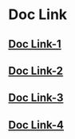 # Doc Link

## [Doc Link-1](https://tableplus.com/blog/2018/04/postgresql-how-to-grant-access-to-users.html?fbclid=IwAR3J0xdOIlqNHxtpJoDYhw0_ZYNimhgIHDDinECMe4EUCILAoDZP-fpLqvE)

## [Doc Link-2](https://www.postgresqltutorial.com/)

## [Doc Link-3](https://www.databasestar.com/entity-relationship-diagram/?fbclid=IwAR3A46AxdWg5zr7m6vDB_u82E1ZRBJW9CfiWLbEEoXnSi1X5OwgPa0WalA8)

## [Doc Link-4](https://cloud.google.com/learn/what-is-a-relational-database?fbclid=IwAR2iqSwIkCc-WMHWfACxlCaCNnS3OhAAPa3RjoGRrGN0qMXjyhYLwpoapJ4)
